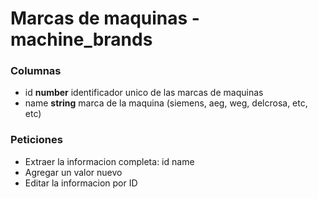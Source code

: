 # Marcas de maquinas - machine_brands
### Columnas 
- id **number** identificador unico de las marcas de maquinas
- name **string** marca de la maquina (siemens, aeg, weg, delcrosa, etc, etc)


### Peticiones
- Extraer la informacion completa: id name
- Agregar un valor nuevo
- Editar la informacion por ID

